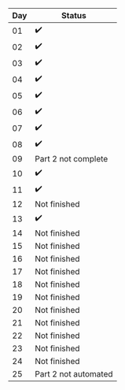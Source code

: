 | Day | Status               |
|-----|----------------------|
| 01  | :heavy_check_mark:   |
| 02  | :heavy_check_mark:   |
| 03  | :heavy_check_mark:   |
| 04  | :heavy_check_mark:   |
| 05  | :heavy_check_mark:   |
| 06  | :heavy_check_mark:   |
| 07  | :heavy_check_mark:   |
| 08  | :heavy_check_mark:   |
| 09  | Part 2 not complete  |
| 10  | :heavy_check_mark:   |
| 11  | :heavy_check_mark:   |
| 12  | Not finished         |
| 13  | :heavy_check_mark:   |
| 14  | Not finished         |
| 15  | Not finished         |
| 16  | Not finished         |
| 17  | Not finished         |
| 18  | Not finished         |
| 19  | Not finished         |
| 20  | Not finished         |
| 21  | Not finished         |
| 22  | Not finished         |
| 23  | Not finished         |
| 24  | Not finished         |
| 25  | Part 2 not automated |